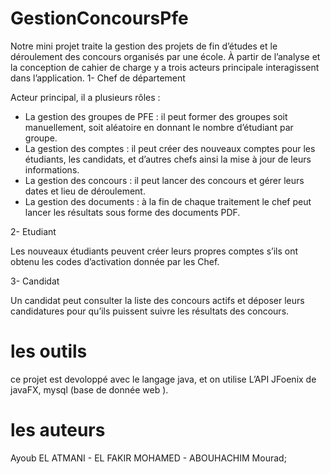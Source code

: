 # GestionConcoursPfe

Notre mini projet traite la gestion des projets de fin d’études et le déroulement des concours organisés par une école.
À partir de l’analyse et la conception de cahier de charge y a trois acteurs principale interagissent dans l’application.
1-	Chef de département 

Acteur principal, il a plusieurs rôles :
-	La gestion des groupes de PFE : il peut former des groupes soit manuellement, soit aléatoire en donnant le nombre d’étudiant par groupe.
-	La gestion des comptes : il peut créer des nouveaux comptes pour les étudiants, les candidats, et d’autres chefs ainsi la mise à jour de leurs informations. 
-	La gestion des concours : il peut lancer des concours et gérer leurs dates et lieu de déroulement.
-	La gestion des documents : à la fin de chaque traitement le chef peut lancer les résultats sous forme des documents PDF.

2-	Etudiant 

Les nouveaux étudiants peuvent créer leurs propres comptes s’ils ont obtenu les codes d’activation donnée par les Chef.

3-	Candidat

Un candidat peut consulter la liste des concours actifs et déposer leurs candidatures pour qu’ils puissent suivre les résultats des concours. 

# les outils
ce projet est devoloppé avec le langage java, et on utilise L’API JFoenix de javaFX, mysql (base de donnée web ).

# les auteurs 

Ayoub EL ATMANI - EL FAKIR MOHAMED - ABOUHACHIM Mourad;




